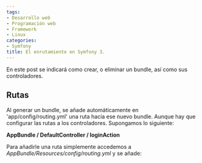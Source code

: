 ```yaml
---
tags:
- Desarrollo web
- Programación web
- Framework
- Linux
categories:
- Symfony
title: El enrutamiento en Symfony 3.
---
```


En este post se indicará como crear, o eliminar un bundle, así como sus controladores.

## Rutas

Al generar un bundle, se añade automáticamente en 'app/config/routing.yml' una ruta hacía ese nuevo bundle. Aunque hay que configurar las rutas a los controladores. Supongamos lo siguiente:

**AppBundle / DefaultController / loginAction**

Para añadirle una ruta simplemente accedemos a *AppBundle/Resources/config/routing.yml* y se añade:

